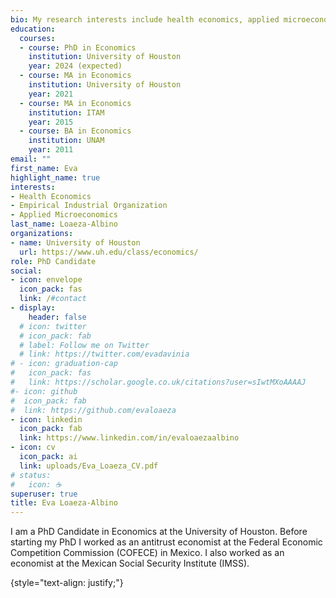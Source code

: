 ```yaml
---
bio: My research interests include health economics, applied microeconomics and empirical industrial organization. 
education:
  courses:
  - course: PhD in Economics
    institution: University of Houston
    year: 2024 (expected)
  - course: MA in Economics
    institution: University of Houston
    year: 2021
  - course: MA in Economics
    institution: ITAM
    year: 2015
  - course: BA in Economics
    institution: UNAM
    year: 2011
email: ""
first_name: Eva
highlight_name: true
interests:
- Health Economics
- Empirical Industrial Organization
- Applied Microeconomics
last_name: Loaeza-Albino
organizations:
- name: University of Houston
  url: https://www.uh.edu/class/economics/
role: PhD Candidate
social:
- icon: envelope
  icon_pack: fas
  link: /#contact
- display:
    header: false
  # icon: twitter
  # icon_pack: fab
  # label: Follow me on Twitter
  # link: https://twitter.com/evadavinia
# - icon: graduation-cap
#   icon_pack: fas
#   link: https://scholar.google.co.uk/citations?user=sIwtMXoAAAAJ
#- icon: github
#  icon_pack: fab
#  link: https://github.com/evaloaeza
- icon: linkedin
  icon_pack: fab
  link: https://www.linkedin.com/in/evaloaezaalbino
- icon: cv
  icon_pack: ai
  link: uploads/Eva_Loaeza_CV.pdf
# status:
#   icon: ☕️
superuser: true
title: Eva Loaeza-Albino
---
```


I am a PhD Candidate in Economics at the University of Houston. Before starting my PhD I worked as an antitrust economist at the Federal Economic Competition Commission (COFECE) in Mexico. I also worked as an economist at the Mexican Social Security Institute (IMSS).  

{style="text-align: justify;"}

